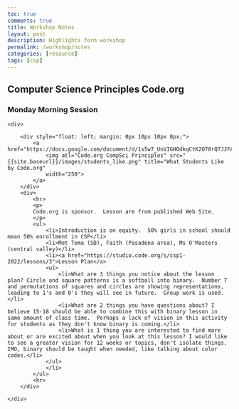 ```yaml
---
toc: true
comments: true
title: Workshop Notes
layout: post
description: Highlights form workshop
permalink: /workshop/notes
categories: [resource]
tags: [csp]
---
```


## Computer Science Principles Code.org

### Monday Morning Session

<div>

    <div>

        <div style="float: left; margin: 0px 10px 10px 0px;">
            <a href="https://docs.google.com/document/d/1s5w7_UnVIGHOdkqCtK2O78rQ7JJFAWlOeZkZNsCovOY/preview">
                <img atl="Code.org CompSci Principles" src="{{site.baseurl}}/images/students_like.png" title="What Students Like by Code.org"
                width="250">
            </a>
        </div>
        <div>
            <hr>
            <p>
            Code.org is sponsor.  Lesson are from published Web Site.
            </p>
            <ul>
                <li>Introduction is on equity.  50% girls in school should mean 50% enrollment in CSP</li>
                <li>Met Toma (SD), Faith (Pasadena area), Ms O'Masters (central valley)</li>
                <li><a href="https://studio.code.org/s/csp1-2022/lessons/3">Lesson Plan</a>
                <ul>
                    <li>What are 3 things you notice about the lesson plan? Circle and square patterns is a softball into binary.  Number 7 and permutations of squares and circles are showing representations, leading to 1's and 0's they will see in future.  Group work is used.</li>
                    <li>What are 2 things you have questions about? I believe 15-18 should be able to combine this with binary lesson in same amount of class time.  Perhaps a lack of vision in this activity for students as they don't know binary is coming.</li>
                    <li>What is 1 thing you are interested to find more about or are excited about when you look at this lesson? I would like to see a greater vision for 12 weeks or topics, don't isolate things.  IMO, binary should be taught when needed, like talking about color codes.</li>
                </ul>
                </li>
            </ul>
            <hr>
        </div>

    </div>

</div>